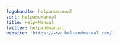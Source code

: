 ```yaml
---
logohandle: helpandmanual
sort: helpandmanual
title: Help+Manual
twitter: helpandmanual
website: 'https://www.helpandmanual.com/'
---
```

